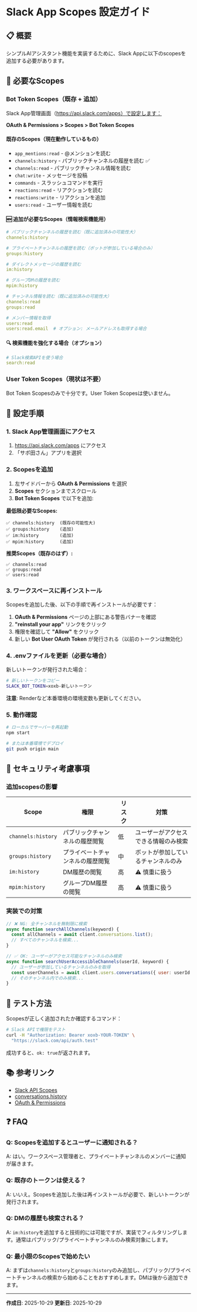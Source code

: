 # Slack App Scopes 設定ガイド

## 📋 概要

シンプルAIアシスタント機能を実装するために、Slack Appに以下のscopesを追加する必要があります。

## 🔑 必要なScopes

### Bot Token Scopes（既存 + 追加）

Slack App管理画面（https://api.slack.com/apps）で設定します：

**OAuth & Permissions > Scopes > Bot Token Scopes**

#### 既存のScopes（現在動作しているもの）
- `app_mentions:read` - @メンションを読む
- `channels:history` - パブリックチャンネルの履歴を読む ✅
- `channels:read` - パブリックチャンネル情報を読む
- `chat:write` - メッセージを投稿
- `commands` - スラッシュコマンドを実行
- `reactions:read` - リアクションを読む
- `reactions:write` - リアクションを追加
- `users:read` - ユーザー情報を読む

#### 🆕 追加が必要なScopes（情報検索機能用）

```yaml
# パブリックチャンネルの履歴を読む（既に追加済みの可能性大）
channels:history

# プライベートチャンネルの履歴を読む（ボットが参加している場合のみ）
groups:history

# ダイレクトメッセージの履歴を読む
im:history

# グループDMの履歴を読む
mpim:history

# チャンネル情報を読む（既に追加済みの可能性大）
channels:read
groups:read

# メンバー情報を取得
users:read
users:read.email  # オプション: メールアドレスも取得する場合
```

#### 🔍 検索機能を強化する場合（オプション）

```yaml
# Slack検索APIを使う場合
search:read
```

### User Token Scopes（現状は不要）

Bot Token Scopesのみで十分です。User Token Scopesは使いません。

## 📝 設定手順

### 1. Slack App管理画面にアクセス

1. https://api.slack.com/apps にアクセス
2. 「サポ田さん」アプリを選択

### 2. Scopesを追加

1. 左サイドバーから **OAuth & Permissions** を選択
2. **Scopes** セクションまでスクロール
3. **Bot Token Scopes** で以下を追加:

**最低限必要なScopes:**
```
✅ channels:history  (既存の可能性大)
✅ groups:history    (追加)
✅ im:history        (追加)
✅ mpim:history      (追加)
```

**推奨Scopes（既存のはず）:**
```
✅ channels:read
✅ groups:read
✅ users:read
```

### 3. ワークスペースに再インストール

Scopesを追加した後、以下の手順で再インストールが必要です：

1. **OAuth & Permissions** ページの上部にある警告バナーを確認
2. **"reinstall your app"** リンクをクリック
3. 権限を確認して **"Allow"** をクリック
4. 新しい **Bot User OAuth Token** が発行される（以前のトークンは無効化）

### 4. .envファイルを更新（必要な場合）

新しいトークンが発行された場合：

```bash
# 新しいトークンをコピー
SLACK_BOT_TOKEN=xoxb-新しいトークン
```

**注意**: Renderなど本番環境の環境変数も更新してください。

### 5. 動作確認

```bash
# ローカルでサーバーを再起動
npm start

# または本番環境でデプロイ
git push origin main
```

## 🔐 セキュリティ考慮事項

### 追加scopesの影響

| Scope | 権限 | リスク | 対策 |
|-------|------|--------|------|
| `channels:history` | パブリックチャンネルの履歴閲覧 | 低 | ユーザーがアクセスできる情報のみ検索 |
| `groups:history` | プライベートチャンネルの履歴閲覧 | 中 | ボットが参加しているチャンネルのみ |
| `im:history` | DM履歴の閲覧 | 高 | ⚠️ 慎重に扱う |
| `mpim:history` | グループDM履歴の閲覧 | 高 | ⚠️ 慎重に扱う |

### 実装での対策

```javascript
// ❌ NG: 全チャンネルを無制限に検索
async function searchAllChannels(keyword) {
  const allChannels = await client.conversations.list();
  // すべてのチャンネルを検索...
}

// ✅ OK: ユーザーがアクセス可能なチャンネルのみ検索
async function searchUserAccessibleChannels(userId, keyword) {
  // ユーザーが参加しているチャンネルのみを取得
  const userChannels = await client.users.conversations({ user: userId });
  // そのチャンネル内でのみ検索...
}
```

## 🧪 テスト方法

Scopesが正しく追加されたか確認するコマンド：

```bash
# Slack APIで権限をテスト
curl -H "Authorization: Bearer xoxb-YOUR-TOKEN" \
  "https://slack.com/api/auth.test"
```

成功すると、`ok: true`が返されます。

## 📚 参考リンク

- [Slack API Scopes](https://api.slack.com/scopes)
- [conversations.history](https://api.slack.com/methods/conversations.history)
- [OAuth & Permissions](https://api.slack.com/authentication/oauth-v2)

## ❓ FAQ

### Q: Scopesを追加するとユーザーに通知される？

A: はい。ワークスペース管理者と、プライベートチャンネルのメンバーに通知が届きます。

### Q: 既存のトークンは使える？

A: いいえ。Scopesを追加した後は再インストールが必要で、新しいトークンが発行されます。

### Q: DMの履歴も検索される？

A: `im:history`を追加すると技術的には可能ですが、実装でフィルタリングします。通常はパブリック/プライベートチャンネルのみ検索対象にします。

### Q: 最小限のScopesで始めたい

A: まずは`channels:history`と`groups:history`のみ追加し、パブリック/プライベートチャンネルの検索から始めることをおすすめします。DMは後から追加できます。

---

**作成日**: 2025-10-29
**更新日**: 2025-10-29
